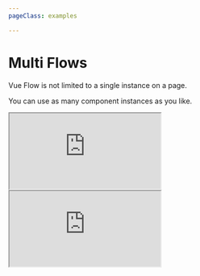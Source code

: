 ```yaml
---
pageClass: examples

---
```


# Multi Flows

Vue Flow is not limited to a single instance on a page. 

You can use as many component instances as you like.

<div class="mt-6">
  <iframe src="https://codesandbox.io/embed/vue-flow-multi-flows-example-y4yn9u?eslint=1&fontsize=14&hidenavigation=1&module=%2Fsrc%2Fcomponents%2FMultiFlow.vue&theme=dark"
    class="hidden dark:block bg-black h-full w-full min-h-[75vh]"
    title="Vue Flow: Multi Flows Example"
    allow="accelerometer; ambient-light-sensor; camera; encrypted-media; geolocation; gyroscope; hid; microphone; midi; payment; usb; vr; xr-spatial-tracking"
    sandbox="allow-forms allow-modals allow-popups allow-presentation allow-same-origin allow-scripts"
  ></iframe>
  <iframe src="https://codesandbox.io/embed/vue-flow-multi-flows-example-y4yn9u?eslint=1&fontsize=14&hidenavigation=1&module=%2Fsrc%2Fcomponents%2FMultiFlow.vue&theme=light"
     class="block dark:hidden h-full w-full min-h-[75vh]"
      title="Vue Flow: Multi Flows Example"
      allow="accelerometer; ambient-light-sensor; camera; encrypted-media; geolocation; gyroscope; hid; microphone; midi; payment; usb; vr; xr-spatial-tracking"
      sandbox="allow-forms allow-modals allow-popups allow-presentation allow-same-origin allow-scripts"
  ></iframe>
</div>
